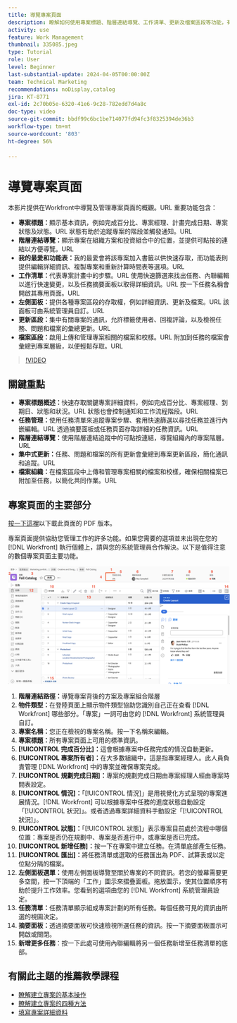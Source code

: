 ```yaml
---
title: 導覽專案頁面
description: 瞭解如何使用專案標題、階層連結導覽、工作清單、更新及檔案區段等功能，有效導覽和管理Workfront專案頁面。
activity: use
feature: Work Management
thumbnail: 335085.jpeg
type: Tutorial
role: User
level: Beginner
last-substantial-update: 2024-04-05T00:00:00Z
team: Technical Marketing
recommendations: noDisplay,catalog
jira: KT-8771
exl-id: 2c70b05e-6320-41e6-9c28-782edd7d4a8c
doc-type: video
source-git-commit: bbdf99c6bc1be714077fd94fc3f8325394de36b3
workflow-type: tm+mt
source-wordcount: '803'
ht-degree: 56%

---
```


# 導覽專案頁面

本影片提供在Workfront中導覽及管理專案頁面的概觀。&#x200B;URL 重要功能包含：

* **專案標題：**&#x200B;顯示基本資訊，例如完成百分比、專案經理、計畫完成日期、專案狀態及狀態。&#x200B;URL 狀態有助於追蹤專案的階段並觸發通知。&#x200B;URL
* **階層連結導覽：**&#x200B;顯示專案在組織方案和投資組合中的位置，並提供可點按的連結以方便導覽。&#x200B;URL
* **我的最愛和功能表：**&#x200B;我的最愛會將該專案加入書籤以供快速存取，而功能表則提供編輯詳細資訊、複製專案和重新計算時間表等選項。&#x200B;URL
* **工作清單：**&#x200B;代表專案計畫中的步驟。&#x200B;URL 使用快速篩選來找出任務、內聯編輯以進行快速變更，以及任務摘要面板以取得詳細資訊。&#x200B;URL 按一下任務名稱會開啟其專用頁面。&#x200B;URL
* **左側面板：**&#x200B;提供各種專案區段的存取權，例如詳細資訊、更新及檔案。&#x200B;URL 該面板可由系統管理員自訂。&#x200B;URL
* **更新區段：**&#x200B;集中有關專案的通訊，允許標籤使用者、回複評論，以及檢視任務、問題和檔案的彙總更新。&#x200B;URL
* **檔案區段：**&#x200B;啟用上傳和管理專案相關的檔案和校樣。&#x200B;URL 附加到任務的檔案會彙總到專案層級，以便輕鬆存取。&#x200B;URL


>[!VIDEO](https://video.tv.adobe.com/v/3449737/?quality=12&learn=on&enablevpops=1&captions=chi_hant)

## 關鍵重點

* **專案標題概述：**&#x200B;快速存取關鍵專案詳細資料，例如完成百分比、專案經理、到期日、狀態和狀況。&#x200B;URL 狀態也會控制通知和工作流程階段。&#x200B;URL
* **任務管理：**&#x200B;使用任務清單來追蹤專案步驟、套用快速篩選以尋找任務並進行內嵌編輯。&#x200B;URL 透過摘要面板或任務頁面存取詳細的任務資訊。&#x200B;URL
* **階層連結導覽：**&#x200B;使用階層連結追蹤中的可點按連結，導覽組織內的專案階層。&#x200B;URL
* **集中式更新：**&#x200B;任務、問題和檔案的所有更新會彙總到專案更新區段，簡化通訊和追蹤。&#x200B;URL
* **檔案組織：**&#x200B;在檔案區段中上傳和管理專案相關的檔案和校樣，確保相關檔案已附加至任務，以簡化共同作業。&#x200B;URL


## 專案頁面的主要部分

[按一下這裡](/help/assets/key-parts-of-the-project-page.pdf)以下載此頁面的 PDF 版本。

專案頁面提供協助您管理工作的許多功能。如果您需要的選項並未出現在您的 [!DNL Workfront] 執行個體上，請與您的系統管理員合作解決。以下是值得注意的數個專案頁面主要功能。

![專案頁面螢幕擷圖](assets/project-page-graphic-for-planner-v2.png)

1. **階層連結路徑：**&#x200B;導覽專案背後的方案及專案組合階層
2. **物件類型：**&#x200B;在登陸頁面上顯示物件類型協助您識別自己正在查看 [!DNL Workfront] 哪些部分。「專案」一詞可由您的 [!DNL Workfront] 系統管理員自訂。
3. **專案名稱：**&#x200B;您正在檢視的專案名稱。按一下名稱來編輯。
4. **專案標題：**&#x200B;所有專案頁面上可用的標準資訊。
5. **[!UICONTROL 完成百分比]：**&#x200B;這會根據專案中任務完成的情況自動更新。
6. **[!UICONTROL 專案所有者]：**&#x200B;在大多數組織中，這是指專案經理人。此人員負責管理 [!DNL Workfront] 中的專案並確保專案完成。
7. **[!UICONTROL 規劃完成日期]：**&#x200B;專案的規劃完成日期由專案經理人經由專案時間表設定。
8. **[!UICONTROL 情況]：**「[!UICONTROL 情況]」是用視覺化方式呈現的專案進展情況。[!DNL Workfront] 可以根據專案中任務的進度狀態自動設定「[!UICONTROL 狀況]」。或者透過專案詳細資料手動設定「[!UICONTROL 狀況]」。
9. **[!UICONTROL 狀態]：**「[!UICONTROL 狀態]」表示專案目前處於流程中哪個位置：專案是否仍在規劃中、專案是否進行中，或專案是否已完成。
10. **[!UICONTROL 新增任務]：**&#x200B;按一下在專案中建立任務。在清單底部產生任務。
11. **[!UICONTROL 匯出]：**&#x200B;將任務清單或選取的任務匯出為 PDF、試算表或以定位點分隔的檔案。
12. **左側面板選單：**&#x200B;使用左側面板導覽至關於專案的不同資訊。若您的螢幕需要更多空間，按一下頂端的「工作」圖示來摺疊面板。拖放圖示，使其位置順序有助於提升工作效率。您看到的選項由您的 [!DNL Workfront] 系統管理員設定。
13. **任務清單：**&#x200B;任務清單顯示組成專案計劃的所有任務。每個任務可見的資訊由所選的視圖決定。
14. **摘要面板：**&#x200B;透過摘要面板可快速檢視所選任務的資訊。按一下摘要面板圖示可開啟或關閉。
15. **新增更多任務**：按一下此處可使用內聯編輯將另一個任務新增至任務清單的底部。

## 有關此主題的推薦教學課程

* [瞭解建立專案的基本操作](/help/manage-work/projects/understand-basic-project-creation.md)
* [瞭解建立專案的四種方法](/help/manage-work/projects/understand-other-ways-to-create-projects.md)
* [填寫專案詳細資料](/help/manage-work/projects/fill-in-the-project-details.md)

